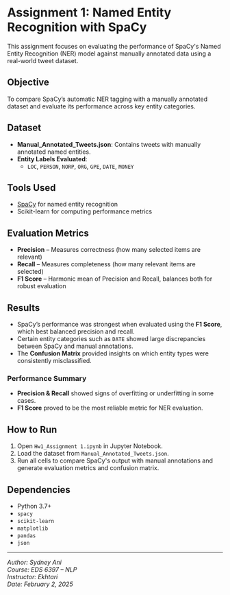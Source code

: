 # Assignment 1: Named Entity Recognition with SpaCy

This assignment focuses on evaluating the performance of SpaCy's Named Entity Recognition (NER) model against manually annotated data using a real-world tweet dataset.

## Objective
To compare SpaCy’s automatic NER tagging with a manually annotated dataset and evaluate its performance across key entity categories.

## Dataset
- **Manual_Annotated_Tweets.json**: Contains tweets with manually annotated named entities.
- **Entity Labels Evaluated**: 
  - `LOC`, `PERSON`, `NORP`, `ORG`, `GPE`, `DATE`, `MONEY`

## Tools Used
- [SpaCy](https://spacy.io/) for named entity recognition
- Scikit-learn for computing performance metrics

## Evaluation Metrics
- **Precision** – Measures correctness (how many selected items are relevant)
- **Recall** – Measures completeness (how many relevant items are selected)
- **F1 Score** – Harmonic mean of Precision and Recall, balances both for robust evaluation

## Results
- SpaCy’s performance was strongest when evaluated using the **F1 Score**, which best balanced precision and recall.
- Certain entity categories such as `DATE` showed large discrepancies between SpaCy and manual annotations.
- The **Confusion Matrix** provided insights on which entity types were consistently misclassified.

### Performance Summary
- **Precision & Recall** showed signs of overfitting or underfitting in some cases.
- **F1 Score** proved to be the most reliable metric for NER evaluation.

## How to Run
1. Open `Hw1_Assignment 1.ipynb` in Jupyter Notebook.
2. Load the dataset from `Manual_Annotated_Tweets.json`.
3. Run all cells to compare SpaCy's output with manual annotations and generate evaluation metrics and confusion matrix.

## Dependencies
- Python 3.7+
- `spacy`
- `scikit-learn`
- `matplotlib`
- `pandas`
- `json`

---

*Author: Sydney Ani*  
*Course: EDS 6397 – NLP*  
*Instructor: Ekhtari*  
*Date: February 2, 2025*
